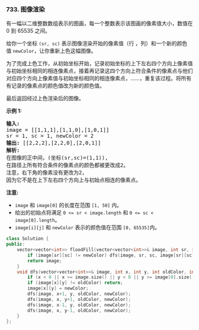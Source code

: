 ### 733. 图像渲染
<div class="notranslate"><p>有一幅以二维整数数组表示的图画，每一个整数表示该图画的像素值大小，数值在 0 到 65535 之间。</p>
<p>给你一个坐标 <code>(sr, sc)</code> 表示图像渲染开始的像素值（行 ，列）和一个新的颜色值 <code>newColor</code>，让你重新上色这幅图像。</p>
<p>为了完成上色工作，从初始坐标开始，记录初始坐标的上下左右四个方向上像素值与初始坐标相同的相连像素点，接着再记录这四个方向上符合条件的像素点与他们对应四个方向上像素值与初始坐标相同的相连像素点，……，重复该过程。将所有有记录的像素点的颜色值改为新的颜色值。</p>
<p>最后返回经过上色渲染后的图像。</p>
<p><strong>示例 1:</strong></p>
<pre><strong>输入:</strong> 
image = [[1,1,1],[1,1,0],[1,0,1]]
sr = 1, sc = 1, newColor = 2
<strong>输出:</strong> [[2,2,2],[2,2,0],[2,0,1]]
<strong>解析:</strong> 
在图像的正中间，(坐标(sr,sc)=(1,1)),
在路径上所有符合条件的像素点的颜色都被更改成2。
注意，右下角的像素没有更改为2，
因为它不是在上下左右四个方向上与初始点相连的像素点。
</pre>
<p><strong>注意:</strong></p>
<ul>
<li><code>image</code> 和 <code>image[0]</code> 的长度在范围 <code>[1, 50]</code> 内。</li>
<li>给出的初始点将满足 <code>0 &lt;= sr &lt; image.length</code> 和 <code>0 &lt;= sc &lt; image[0].length</code>。</li>
<li><code>image[i][j]</code> 和 <code>newColor</code> 表示的颜色值在范围 <code>[0, 65535]</code>内。</li>
</ul>
</div>

```cpp
class Solution {
public:
    vector<vector<int>> floodFill(vector<vector<int>>& image, int sr, int sc, int newColor) {
        if (image[sr][sc] != newColor) dfs(image, sr, sc, image[sr][sc], newColor);
        return image;
    }
    void dfs(vector<vector<int>>& image, int x, int y, int oldColor, int newColor) {
        if (x < 0 || x >= image.size() || y < 0 || y >= image[0].size()) return;
        if (image[x][y] != oldColor) return;
        image[x][y] = newColor;
        dfs(image, x+1, y, oldColor, newColor);
        dfs(image, x, y+1, oldColor, newColor);
        dfs(image, x-1, y, oldColor, newColor);
        dfs(image, x, y-1, oldColor, newColor);
    }
};
```

